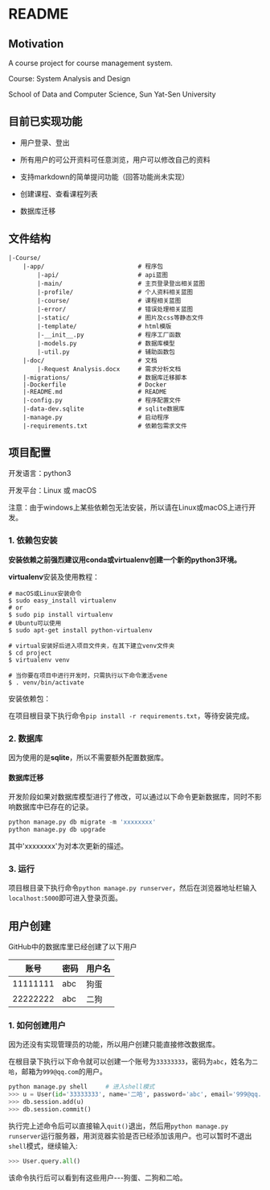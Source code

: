 # README

## Motivation
A course project for course management system.

Course: System Analysis and Design

School of Data and Computer Science, Sun Yat-Sen University

## 目前已实现功能

* 用户登录、登出
* 所有用户的可公开资料可任意浏览，用户可以修改自己的资料
* 支持markdown的简单提问功能（回答功能尚未实现）
* 创建课程、查看课程列表


* 数据库迁移

## 文件结构

```
|-Course/
    |-app/                          # 程序包
        |-api/                      # api蓝图
        |-main/                     # 主页登录登出相关蓝图
        |-profile/                  # 个人资料相关蓝图
        |-course/                   # 课程相关蓝图
        |-error/                    # 错误处理相关蓝图
        |-static/                   # 图片及css等静态文件
        |-template/                 # html模版
        |-__init__.py               # 程序工厂函数
        |-models.py                 # 数据库模型
        |-util.py                   # 辅助函数包
    |-doc/                          # 文档
        |-Request Analysis.docx     # 需求分析文档
    |-migrations/                   # 数据库迁移脚本
    |-Dockerfile                    # Docker
    |-README.md                     # README
    |-config.py                     # 程序配置文件
    |-data-dev.sqlite               # sqlite数据库
    |-manage.py                     # 启动程序
    |-requirements.txt              # 依赖包需求文件
```

## 项目配置

开发语言：python3

开发平台：Linux 或 macOS

注意：由于windows上某些依赖包无法安装，所以请在Linux或macOS上进行开发。

### 1. 依赖包安装

**安装依赖之前强烈建议用conda或virtualenv创建一个新的python3环境。**

**virtualenv**安装及使用教程：

```shell
# macOS或Linux安装命令
$ sudo easy_install virtualenv
# or
$ sudo pip install virtualenv
# Ubuntu可以使用
$ sudo apt-get install python-virtualenv

# virtual安装好后进入项目文件夹，在其下建立venv文件夹
$ cd project
$ virtualenv venv

# 当你要在项目中进行开发时，只需执行以下命令激活vene
$ . venv/bin/activate
```

安装依赖包：

在项目根目录下执行命令`pip install -r requirements.txt`，等待安装完成。

### 2. 数据库

因为使用的是**sqlite**，所以不需要额外配置数据库。

#### 数据库迁移

开发阶段如果对数据库模型进行了修改，可以通过以下命令更新数据库，同时不影响数据库中已存在的记录。

```python
python manage.py db migrate -m 'xxxxxxxx'
python manage.py db upgrade
```

其中'xxxxxxxx'为对本次更新的描述。

### 3. 运行

项目根目录下执行命令`python manage.py runserver`，然后在浏览器地址栏输入`localhost:5000`即可进入登录页面。

## 用户创建

GitHub中的数据库里已经创建了以下用户

| 账号     | 密码 | 用户名 |
| -------- | ---- | ------ |
| 11111111 | abc  | 狗蛋   |
| 22222222 | abc  | 二狗   |

### 1. 如何创建用户

因为还没有实现管理员的功能，所以用户创建只能直接修改数据库。

在根目录下执行以下命令就可以创建一个账号为`33333333`，密码为`abc`，姓名为`二哈`，邮箱为`999@qq.com`的用户。

```python
python manage.py shell     # 进入shell模式
>>> u = User(id='33333333', name='二哈', password='abc', email='999@qq.com')
>>> db.session.add(u)
>>> db.session.commit()
```

执行完上述命令后可以直接输入`quit()`退出，然后用`python manage.py runserver`运行服务器，用浏览器实验是否已经添加该用户。也可以暂时不退出`shell`模式，继续输入:

```python
>>> User.query.all()
```

该命令执行后可以看到有这些用户---狗蛋、二狗和二哈。
